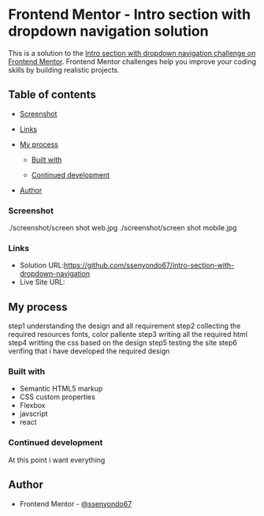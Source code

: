 # Frontend Mentor - Intro section with dropdown navigation solution

This is a solution to the [Intro section with dropdown navigation challenge on Frontend Mentor](https://www.frontendmentor.io/challenges/intro-section-with-dropdown-navigation-ryaPetHE5). Frontend Mentor challenges help you improve your coding skills by building realistic projects. 

## Table of contents


  - [Screenshot](#screenshot)
  - [Links](#links)
- [My process](#my-process)
  - [Built with](#built-with)
  
  - [Continued development](#continued-development)
  
- [Author](#author)



### Screenshot

./screenshot/screen shot web.jpg
./screenshot/screen shot mobile.jpg

### Links

- Solution URL:https://github.com/ssenyondo67/intro-section-with-dropdown-navigation
- Live Site URL: 

## My process

step1 understanding the design and all requirement
step2 collecting the required resources fonts, color pallente
step3 writing all the required html 
step4 writting the css based on the design
step5 testing the site
step6 verifing that i have developed the required design

### Built with

- Semantic HTML5 markup
- CSS custom properties
- Flexbox
- javscript
- react



### Continued development
 At this point i want everything

## Author


- Frontend Mentor - [@ssenyondo67](https://www.frontendmentor.io/profile/ssenyondo67)



